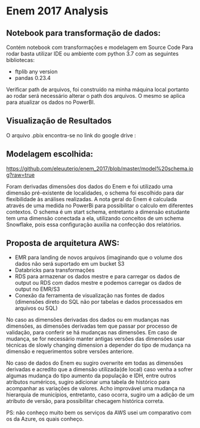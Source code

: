 # Enem 2017 Analysis
## Notebook para transformação de dados:
Contém notebook com transformações e modelagem em Source Code
Para rodar basta utilizar IDE ou ambiente com python 3.7 com as seguintes bibliotecas:
* ftplib any version
* pandas 0.23.4

Verificar path de arquivos, foi construído na minha máquina local portanto ao rodar será necessário alterar o path dos arquivos.
O mesmo se aplica para atualizar os dados no PowerBI.

## Visualização de Resultados

O arquivo .pbix encontra-se no link do google drive : 

## Modelagem escolhida:

https://github.com/eleuuterio/enem_2017/blob/master/model%20schema.jpg?raw=true


Foram derivadas dimensões dos dados do Enem e foi utilizado uma dimensão pré-existente de localidades, o schema foi escolhido para dar flexibilidade às análises realizadas.
A nota geral do Enem é calculada através de uma medida no PowerBi para possibilitar o calculo em diferentes contextos.
O schema é um start schema, entretanto a dimensão estudante tem uma dimensão conectada a ela, utilizando conceitos de um schema Snowflake, pois essa configuração auxilia na confecção dos relatórios.

## Proposta de arquitetura AWS:

* EMR para landing de novos arquivos (imaginando que o volume dos dados não será suportado em um bucket S3
* Databricks para transformações
* RDS para armazenar os dados mestre e para carregar os dados de output ou RDS com dados mestre e podemos carregar os dados de output no EMR/S3 
* Conexão da ferramenta de visualização nas fontes de dados (dimensões direto do SQL não por tabelas e dados processados em arquivos ou SQL)

No caso as dimensões derivadas dos dados ou em mudanças nas dimensões, as dimensões derivadas tem que passar por processo de validação, para conferir se há mudanças nas dimensões. Em caso de mudança, se for necessário manter antigas versões das dimensões usar técnicas de slowly changing dimension a depender do tipo de mudança na dimensão e requerimentos sobre  versões anteriore.

No caso de dados do Enem eu sugiro overwrite em todas as dimensões derivadas e acredito que a dimensão utilizada(de local) caso venha a sofrer algumas mudança do tipo aumento da população e IDH, entre outros atributos numéricos, sugiro adicionar uma tabela de histórico para acompanhar as variações de valores. Acho improvável uma mudança na hierarquia de municípios, entretanto, caso ocorra, sugiro um a adição de um atributo de versão, para possibilitar checagem histórica correta.

PS: não conheço muito bem os serviços da AWS usei um comparativo com os da Azure, os quais conheço.

